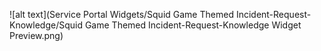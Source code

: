 ![alt text](Service Portal Widgets/Squid Game Themed Incident-Request-Knowledge/Squid Game Themed Incident-Request-Knowledge Widget Preview.png)
